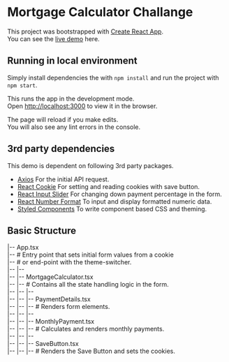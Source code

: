 # Mortgage Calculator Challange

This project was bootstrapped with [Create React App](https://github.com/facebook/create-react-app).\
You can see the [live demo](https://ebuyuran.github.io/mortgage-calculator/) here.

## Running in local environment

Simply install dependencies the with `npm install` and run the project with `npm start`.

This runs the app in the development mode.\
Open [http://localhost:3000](http://localhost:3000) to view it in the browser.

The page will reload if you make edits.\
You will also see any lint errors in the console.

## 3rd party dependencies

This demo is dependent on following 3rd party packages.

* [Axios](https://www.npmjs.com/package/axios)
For the initial API request.
* [React Cookie](https://www.npmjs.com/package/react-cookie)
For setting and reading cookies with save button.
* [React Input Slider](https://www.npmjs.com/package/react-input-slider)
For changing down payment percentage in the form.
* [React Number Format](https://www.npmjs.com/package/react-number-format)
To input and display formatted numeric data.
* [Styled Components](https://styled-components.com/)
To write component based CSS and theming.

## Basic Structure

|-- App.tsx\
|-- # Entry point that sets initial form values from a cookie\
|-- # or end-point with the theme-switcher.\
|-- |--\
|-- |-- MortgageCalculator.tsx\
|-- |-- # Contains all the state handling logic in the form.\
|-- |-- |-- \
|-- |-- |-- PaymentDetails.tsx\
|-- |-- |-- # Renders form elements.\
|-- |-- |-- \
|-- |-- |-- MonthlyPayment.tsx\
|-- |-- |-- # Calculates and renders monthly payments.\
|-- |-- |-- \
|-- |-- |-- SaveButton.tsx\
|-- |-- |-- # Renders the Save Button and sets the cookies.
